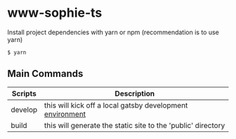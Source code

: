 # www-sophie-ts

Install project dependencies with yarn or npm (recommendation is to use yarn)

```
$ yarn
```

## Main Commands

| Scripts     | Description           |
| ----------- | --------------------- |
| develop     | this will kick off a local gatsby development [environment](http://localhost:8000) |
| build       | this will generate the static site to the 'public' directory |
